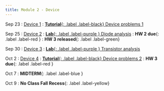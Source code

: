 ```yaml
---
title: Module 2 - Device
---
```


Sep 23
: [Device 1]({{site.url}}{{site.baseurl}}/assets/module-2-device/mod-2-lecture-9-devices-1.pdf)
  : [**Tutorial**{: .label .label-black} Device problems 1]({{site.url}}{{site.baseurl}}/assets/module-2-device/mod-2-lecture-9-diode.zip)

Sep 25
: [Device 2]({{site.url}}{{site.baseurl}}/assets/module-2-device/mod-2-lecture-10-devices-2.pdf)
  : [**Lab**{: .label .label-purple } Diode analysis]({{site.url}}{{site.baseurl}}/assets/module-2-device/mod-2-lecture-9-diode.zip)
: **HW 2 due**{: .label .label-red }
: **HW 3 released**{: .label .label-green}

Sep 30
: [Device 3]({{site.url}}{{site.baseurl}}/assets/module-2-device/mod-2-lecture-10-devices-2.pdf)
  : [**Lab**{: .label .label-purple } Transistor analysis]({{site.url}}{{site.baseurl}}/assets/module-2-device/mod-2-lecture-10-diode-transistor.zip)

Oct 2
: [Device 4]({{site.url}}{{site.baseurl}}/assets/module-2-device/mod-2-lecture-12-devices-opto.pdf)
  : [**Tutorial**{: .label .label-black} Device problems 2]({{site.url}}{{site.baseurl}}/assets/module-2-device/mod-2-lecture-12-devices-opto.zip)
: **HW 3 due**{: .label .label-red }

Oct 7
: **MIDTERM**{: .label .label-blue }

Oct 9
: **No Class Fall Recess**{: .label .label-yellow}

